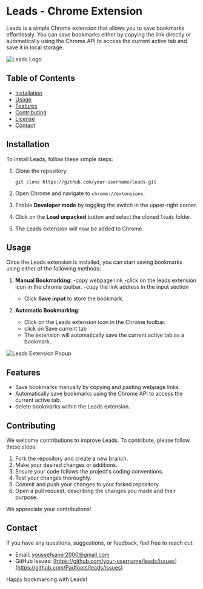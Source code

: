 # Leads - Chrome Extension

Leads is a simple Chrome extension that allows you to save bookmarks effortlessly. You can save bookmarks either by copying the link directly or automatically using the Chrome API to access the current active tab and save it in local storage.

![Leads Logo](./images/logo.png)

## Table of Contents

- [Installation](#installation)
- [Usage](#usage)
- [Features](#features)
- [Contributing](#contributing)
- [License](#license)
- [Contact](#contact)

## Installation

To install Leads, follow these simple steps:

1. Clone the repository:
   ```
   git clone https://github.com/your-username/leads.git
   ```

2. Open Chrome and navigate to `chrome://extensions`.

3. Enable **Developer mode** by toggling the switch in the upper-right corner.

4. Click on the **Load unpacked** button and select the cloned `leads` folder.

5. The Leads extension will now be added to Chrome.

## Usage

Once the Leads extension is installed, you can start saving bookmarks using either of the following methods:

1. **Manual Bookmarking**:
   -copy webpage link
   -click on the leads extension icon in the chrome toolbar.
   -copy the link address in the input section
   - Click **Save input** to store the bookmark.

3. **Automatic Bookmarking**:
   - Click on the Leads extension icon in the Chrome toolbar.
   - click on Save current tab
   - The extension will automatically save the current active tab as a bookmark.

![Leads Extension Popup](./images/popup.png)

## Features

- Save bookmarks manually by copying and pasting webpage links.
- Automatically save bookmarks using the Chrome API to access the current active tab.
- delete bookmarks within the Leads extension.

## Contributing

We welcome contributions to improve Leads. To contribute, please follow these steps:

1. Fork the repository and create a new branch.
2. Make your desired changes or additions.
3. Ensure your code follows the project's coding conventions.
4. Test your changes thoroughly.
5. Commit and push your changes to your forked repository.
6. Open a pull request, describing the changes you made and their purpose.

We appreciate your contributions!


## Contact

If you have any questions, suggestions, or feedback, feel free to reach out:

- Email: youssefsamir2000@gmail.com
- GitHub Issues: [https://github.com/your-username/leads/issues](https://github.com/Padfoots/leads/issues)

Happy bookmarking with Leads!

